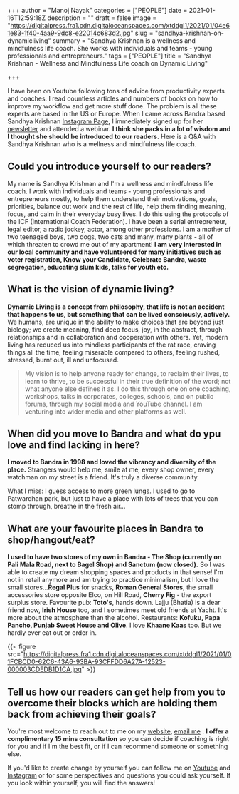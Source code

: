 +++
author = "Manoj Nayak"
categories = ["PEOPLE"]
date = 2021-01-16T12:59:18Z
description = ""
draft = false
image = "https://digitalpress.fra1.cdn.digitaloceanspaces.com/xtddgl1/2021/01/04e61e83-1f40-4aa9-9dc8-e22014c683d2.jpg"
slug = "sandhya-krishnan-on-dynamicliving"
summary = "Sandhya Krishnan is a wellness and mindfulness life coach. She works with individuals and teams - young professionals and entrepreneurs."
tags = ["PEOPLE"]
title = "Sandhya Krishnan - Wellness and Mindfulness Life coach on Dynamic Living"

+++


I have been on Youtube following tons of advice from productivity experts and coaches. I read countless articles and numbers of books on how to improve my workflow and get more stuff done. The problem is all these experts are based in the US or Europe. When I came across Bandra based Sandhya Krishnan [Instagram Page](https://www.instagram.com/sundaekrish), I immediately signed up for her [newsletter](https://www.dynamicliving.co) and attended a webinar. **I think she packs in a lot of wisdom and  I thought she should be introduced to our readers.** Here is a Q&A with Sandhya Krishnan who is a wellness and mindfulness life coach.

## Could you introduce yourself to our readers?

My name is Sandhya Krishnan and I'm a wellness and mindfulness life coach. I work with individuals and teams - young professionals and entrepreneurs mostly, to help them understand their motivations, goals, priorities, balance out work and the rest of life, help them finding meaning, focus, and calm in their everyday busy lives. I do this using the protocols of the ICF (International Coach Federation). I have been a serial entrepreneur, legal editor, a radio jockey, actor, among other professions. I am a mother of two teenaged boys, two dogs, two cats and many, many plants - all of which threaten to crowd me out of my apartment! **I am very interested in our local community and have volunteered for many initiatives such as voter registration, Know your Candidate, Celebrate Bandra, waste segregation, educating slum kids, talks for youth etc.**

## What is the vision of dynamic living?

**Dynamic Living is a concept from philosophy, that life is not an accident that happens to us, but something that can be lived consciously, actively.** We humans, are unique in the ability to make choices that are beyond just biology; we create meaning, find deep focus, joy, in the abstract, through relationships and in collaboration and cooperation with others. Yet, modern living has reduced us into mindless participants of the rat race, craving things all the time, feeling miserable compared to others, feeling rushed, stressed, burnt out, ill and unfocused.

> My vision is to help anyone ready for change, to reclaim their lives, to learn to thrive, to be successful in their true definition of the word; not what anyone else defines it as. I do this through one on one coaching, workshops, talks in corporates, colleges, schools, and on public forums, through my social media and YouTube channel. I am venturing into wider media and other platforms as well.

## When did you move to Bandra and what do ypu love and find lacking in here?

**I moved to Bandra in 1998 and loved the vibrancy and diversity of the place.** Strangers would help me, smile at me, every shop owner, every watchman on my street is a friend. It's truly a diverse community.

What I miss: I guess access to more green lungs. I used to go to Patwardhan park, but just to have a place with lots of trees that you can stomp through, breathe in the fresh air...

## What are your favourite places in Bandra to shop/hangout/eat?

**I used to have two stores of my own in Bandra - The Shop (currently on Pali Mala Road, next to Bagel Shop) and Sanctum (now closed).** So I was able to create my dream shopping spaces and products in that sense! I'm not in retail anymore and am trying to practice minimalism, but I love the small stores...**Regal Plus** for snacks, **Roman General Stores**, the small accessories store opposite Elco, on Hill Road, **Cherry Fig** - the export surplus store. Favourite pub: **Toto's**, hands down. Lajju (Bhatia) is a dear friend now, **Irish House** too, and I sometimes meet old friends at Yacht. It's more about the atmosphere than the alcohol. Restaurants: **Kofuku, Papa Pancho, Punjab Sweet House and Olive**. I love **Khaane Kaas** too. But we hardly ever eat out or order in.

{{< figure src="https://digitalpress.fra1.cdn.digitaloceanspaces.com/xtddgl1/2021/01/01FCBCD0-62C6-43A6-93BA-93CFFDD6A27A-12523-000003CDEDB1D1CA.jpg" >}}

## Tell us how our readers can get help from you to overcome their blocks which are holding them back from achieving their goals?

You're most welcome to reach out to me on my [website](__GHOST_URL__/sandhya-krishnan-on-dynamicliving/www.dynamicliving.co), [email me](https://mailto:dynamiclivingindia@gmail.com) . **I offer a complimentary 15 mins consultation** so you can decide if coaching is right for you and if I'm the best fit, or if I can recommend someone or something else.

If you'd like to create change by yourself you can follow me on [Youtube](https://www.youtube.com/c/SandhyaKrishnan) and [Instagram](https://www.instagram.com/sundaekrish) or  for some perspectives and questions you could ask yourself. If you look within yourself, you will find the answers!



